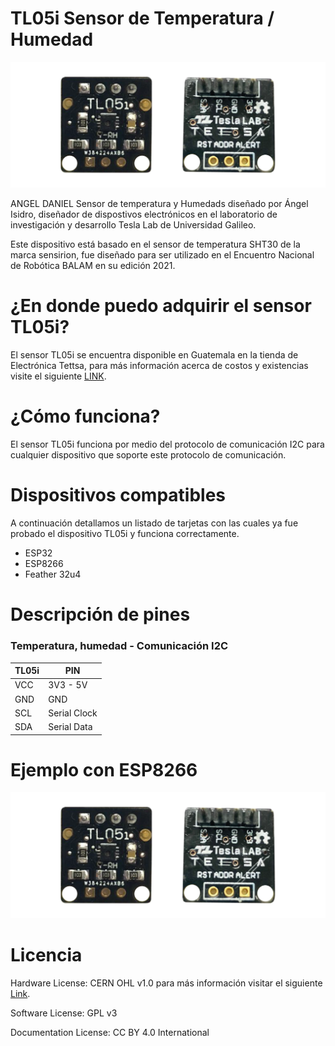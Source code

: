 # TL05i Sensor de Temperatura / Humedad

![](/img/tl05i.png)

ANGEL DANIEL 
Sensor de temperatura y Humedads diseñado por Ángel Isidro, diseñador de dispostivos electrónicos en el laboratorio de investigación y desarrollo Tesla Lab de Universidad Galileo.

Este dispositivo está basado en el sensor de temperatura SHT30 de la marca sensirion, fue diseñado para ser utilizado en el Encuentro Nacional de Robótica BALAM en su edición 2021.

# ¿En donde puedo adquirir el sensor TL05i?

El sensor TL05i se encuentra disponible en Guatemala en la tienda de Electrónica Tettsa, para más información acerca de costos y existencias visite el siguiente [LINK][tienda.tettsa].

[tienda.tettsa]: https://tienda.tettsa.gt/

# ¿Cómo funciona?

El sensor TL05i funciona por medio del protocolo de comunicación I2C para cualquier dispositivo que soporte este protocolo de comunicación.

# Dispositivos compatibles

A continuación detallamos un listado de tarjetas con las cuales ya fue probado el dispositivo TL05i y funciona correctamente.

- ESP32
- ESP8266
- Feather 32u4


# Descripción de pines 

### Temperatura, humedad - Comunicación I2C
TL05i | PIN
--- | ---
VCC | 3V3 - 5V
GND | GND
SCL | Serial Clock
SDA | Serial Data 

# Ejemplo con ESP8266
![](/img/tl05i.png)

# Licencia

Hardware License: CERN OHL v1.0 para más información visitar el siguiente [Link][CERN_v1].

[CERN_v1]: https://ohwr.org/project/cernohl/wikis/Documents/CERN-OHL-version-1.2

Software License: GPL v3

Documentation License: CC BY 4.0 International
